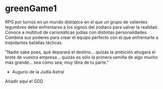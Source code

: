# greenGame1
RPG por turnos en un mundo distópico en el que un grupo de valientes legumbres debe enfrentarse a los signos del zodiaco para salvar la realidad.
Conoce a multitud de carismáticas judías con distintas personalidades. Combina sus poderes para crear el equipo perfecto con el que enfrentarte a trepidantes batallas tácticas.

"Nadie sabe pues, qué deparará el destino... quizás la ambición ahogará el brote de vuestra empresa... quizás es sólo la primera semilla de algo mucho más grande... sea como sea; muy libra de tu parte."

- Augurio de la Judía Astral

Añadir aquí el GDD